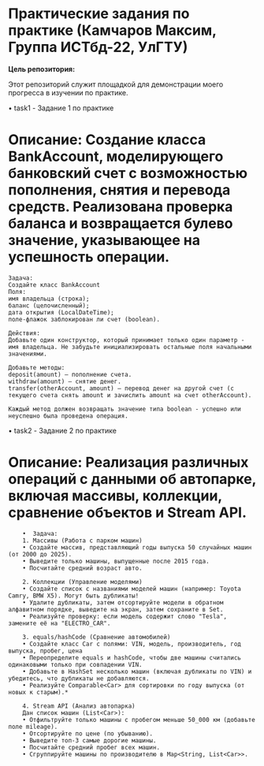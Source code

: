 # Практические задания по практике (Камчаров Максим, Группа ИСТбд-22, УлГТУ)
**Цель репозитория:**

Этот репозиторий служит площадкой для демонстрации моего прогресса в изучении по практике.

•   task1 - Задание 1 по практике 
# Описание: Создание класса BankAccount, моделирующего банковский счет с возможностью пополнения, снятия и перевода средств. Реализована проверка баланса и возвращается булево значение, указывающее на успешность операции.
    Задача:
    Создайте класс BankAccount
    Поля:
    имя владельца (строка);
    баланс (целочисленный);
    дата открытия (LocalDateTime);
    поле-флажок заблокирован ли счет (boolean).

    Действия:
    Добавьте один конструктор, который принимает только один параметр - имя владельца. Не забудьте инициализировать остальные поля начальными значениями.

    Добавьте методы:
    deposit(amount) — пополнение счета.
    withdraw(amount) — снятие денег.
    transfer(otherAccount, amount) — перевод денег на другой счет (с текущего счета снять amount и зачислить amount на счет otherAccount).

    Каждый метод должен возвращать значение типа boolean - успешно или неуспешно была проведена операция.

•   task2 - Задание 2 по практике 
# Описание: Реализация различных операций с данными об автопарке, включая массивы, коллекции, сравнение объектов и Stream API.
        •  Задача:
        1. Массивы (Работа с парком машин)
        • Создайте массив, представляющий годы выпуска 50 случайных машин (от 2000 до 2025).
        • Выведите только машины, выпущенные после 2015 года.
        • Посчитайте средний возраст авто.

        2. Коллекции (Управление моделями)
        • Создайте список с названиями моделей машин (например: Toyota Camry, BMW X5). Могут быть дубликаты!
        • Удалите дубликаты, затем отсортируйте модели в обратном алфавитном порядке, выведите на экран, затем сохраните в Set.
        • Реализуйте проверку: если модель содержит слово "Tesla", замените её на "ELECTRO_CAR".

        3. equals/hashCode (Сравнение автомобилей)
        • Создайте класс Car с полями: VIN, модель, производитель, год выпуска, пробег, цена
        • Переопределите equals и hashCode, чтобы две машины считались одинаковыми только при совпадении VIN.
        • Добавьте в HashSet несколько машин (включая дубликаты по VIN) и убедитесь, что дубликаты не добавляются.
        • Реализуйте Comparable<Car> для сортировки по году выпуска (от новых к старым).*

        4. Stream API (Анализ автопарка)
        Дан список машин (List<Car>):
        • Отфильтруйте только машины с пробегом меньше 50_000 км (добавьте поле mileage).
        • Отсортируйте по цене (по убыванию).
        • Выведите топ-3 самые дорогие машины.
        • Посчитайте средний пробег всех машин.
        • Сгруппируйте машины по производителю в Map<String, List<Car>>.
